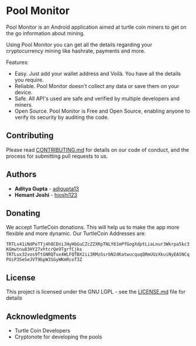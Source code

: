 # Pool Monitor

Pool Monitor is an Android application aimed at turtle coin miners to get on the go information about mining.

Using Pool Monitor you can get all the details regarding your cryptocurrency mining like hashrate, payments and more.

Features:
* Easy. Just add your wallet address and Voilà. You have all the details you require.
* Reliable. Pool Monitor doesn't collect any data or save them on your device.
* Safe. All API's used are safe and verified by multiple developers and miners.
* Open Source. Pool Monitor is Free and Open Source, enabling anyone to verify its security by auditing the code.


## Contributing

Please read [CONTRIBUTING.md](https://github.com/adigupta13/TRTLMiningPoolObserver/blob/master/CONTRIBUTING.md) for details on our code of conduct, and the process for submitting pull requests to us.

## Authors

* **Aditya Gupta** - [adigupta13](https://github.com/adigupta13)
* **Hemant Joshi** - [hjoshi123](https://github.com/hjoshi123)

## Donating

We accept TurtleCoin donations. This will help us to make the app more flexible and more dynamic. Our TurtleCoin Addresses are:

`TRTLv41iNdPeTTj4h8CDniJHyHbGuCZcZZXRpTNLY61mPfGogXdptLiaLnur3Wkrpa5kc3KGmwtnu83HY27xhtcrQe9TgrfCjks`
<br>
`TRTLux32vos9TtGNRQTux4WLFQTBX2ii3RMzGsrbN2dKatwucquqQRmUUzXkuiNyEA5NCqPUiP3SeSeJVT9bpW3SGyWKmRcoT3Z`


## License

This project is licensed under the GNU LGPL - see the [LICENSE.md](https://github.com/adigupta13/TRTLMiningPoolObserver/blob/master/LICENSE.md) file for details

## Acknowledgments

* Turtle Coin Developers 
* Cryptonote for developing the pools
